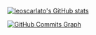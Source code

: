 

<a href="http://www.github.com/leoscarlato"><img src="https://github-readme-stats.vercel.app/api?username=leoscarlato&show_icons=true&hide=issues,&count_private=true&title_color=0891b2&text_color=ffffff&icon_color=0891b2&bg_color=1c1917&hide_border=true&show_icons=true" alt="leoscarlato's GitHub stats" /></a>

<a href="http://www.github.com/leoscarlato"><img src="https://github-readme-activity-graph.cyclic.app/graph?username=leoscarlato&bg_color=1c1917&color=ffffff&line=0891b2&point=ffffff&area_color=1c1917&area=true&hide_border=true&custom_title=GitHub%20Commits%20Graph" alt="GitHub Commits Graph" /></a>
